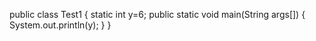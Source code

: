 public class Test1
{
static int y=6;
public static void main(String args[])
{
System.out.println(y);
}
}

